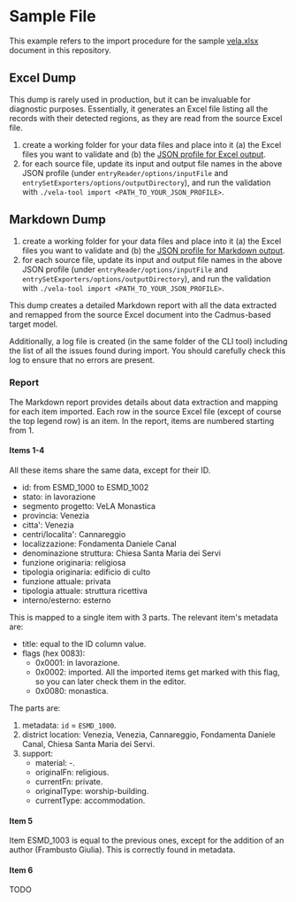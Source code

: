 # Sample File

This example refers to the import procedure for the sample [vela.xlsx](../vela.xlsx) document in this repository.

## Excel Dump

This dump is rarely used in production, but it can be invaluable for diagnostic purposes. Essentially, it generates an Excel file listing all the records with their detected regions, as they are read from the source Excel file.

1. create a working folder for your data files and place into it (a) the Excel files you want to validate and (b) the [JSON profile for Excel output](../vela-tool/Assets/Dump-xlsx.json).
2. for each source file, update its input and output file names in the above JSON profile (under `entryReader/options/inputFile` and `entrySetExporters/options/outputDirectory`), and run the validation with `./vela-tool import <PATH_TO_YOUR_JSON_PROFILE>`.

## Markdown Dump

1. create a working folder for your data files and place into it (a) the Excel files you want to validate and (b) the [JSON profile for Markdown output](../vela-tool/Assets/Dump-md.json).
2. for each source file, update its input and output file names in the above JSON profile (under `entryReader/options/inputFile` and `entrySetExporters/options/outputDirectory`), and run the validation with `./vela-tool import <PATH_TO_YOUR_JSON_PROFILE>`.

This dump creates a detailed Markdown report with all the data extracted and remapped from the source Excel document into the Cadmus-based target model.

Additionally, a log file is created (in the same folder of the CLI tool) including the list of all the issues found during import. You should carefully check this log to ensure that no errors are present.

### Report

The Markdown report provides details about data extraction and mapping for each item imported. Each row in the source Excel file (except of course the top legend row) is an item. In the report, items are numbered starting from 1.

#### Items 1-4

All these items share the same data, except for their ID.

- id: from ESMD_1000 to ESMD_1002
- stato: in lavorazione
- segmento progetto: VeLA Monastica
- provincia: Venezia
- citta': Venezia
- centri/localita': Cannareggio
- localizzazione: Fondamenta Daniele Canal
- denominazione struttura: Chiesa Santa Maria dei Servi
- funzione originaria: religiosa
- tipologia originaria: edificio di culto
- funzione attuale: privata
- tipologia attuale: struttura ricettiva
- interno/esterno: esterno

This is mapped to a single item with 3 parts. The relevant item's metadata are:

- title: equal to the ID column value.
- flags (hex 0083):
  - 0x0001: in lavorazione.
  - 0x0002: imported. All the imported items get marked with this flag, so you can later check them in the editor.
  - 0x0080: monastica.

The parts are:

1. metadata: `id` = `ESMD_1000`.
2. district location: Venezia, Venezia, Cannareggio, Fondamenta Daniele Canal, Chiesa Santa Maria dei Servi.
3. support:
     - material: -.
     - originalFn: religious.
     - currentFn: private.
     - originalType: worship-building.
     - currentType: accommodation.

#### Item 5

Item ESMD_1003 is equal to the previous ones, except for the addition of an author (Frambusto Giulia). This is correctly found in metadata.

#### Item 6

TODO
